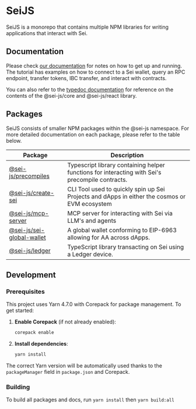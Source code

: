 # SeiJS

SeiJS is a monorepo that contains multiple NPM libraries for writing applications that interact with Sei.

## Documentation

Please check [our documentation](https://docs.sei.io) for notes on how to get up and running. The tutorial has examples
on how to connect to a Sei wallet, query an RPC endpoint, transfer tokens, IBC transfer, and interact with contracts.

You can also refer to the [typedoc documentation](https://sei-protocol.github.io/sei-js/) for reference on the contents
of the @sei-js/core and @sei-js/react library.

## Packages

SeiJS consists of smaller NPM packages within the @sei-js namespace. For more detailed documentation on each package,
please refer to the table below.

| Package                                                 | Description                                                                                                                     |
|---------------------------------------------------------|---------------------------------------------------------------------------------------------------------------------------------|
| [@sei-js/precompiles](packages/precompiles)             | Typescript library containing helper functions for interacting with Sei's precompile contracts.                                  |
| [@sei-js/create-sei](packages/create-sei)               | CLI Tool used to quickly spin up Sei Projects and dApps in either the cosmos or EVM ecosystem                                   |
| [@sei-js/mcp-server](packages/mcp-server)               | MCP server for interacting with Sei via LLM's and agents                                                                        |
| [@sei-js/sei-global-wallet](packages/sei-global-wallet) | A global wallet conforming to EIP-6963 allowing for AA across dApps.                                                            |
| [@sei-js/ledger](packages/ledger)                       | TypeScript library transacting on Sei using a Ledger device.                                                                    |

## Development

### Prerequisites

This project uses Yarn 4.7.0 with Corepack for package management. To get started:

1. **Enable Corepack** (if not already enabled):
   ```bash
   corepack enable
   ```

2. **Install dependencies**:
   ```bash
   yarn install
   ```

The correct Yarn version will be automatically used thanks to the `packageManager` field in `package.json` and Corepack.

### Building

To build all packages and docs, run `yarn install` then `yarn build:all`

